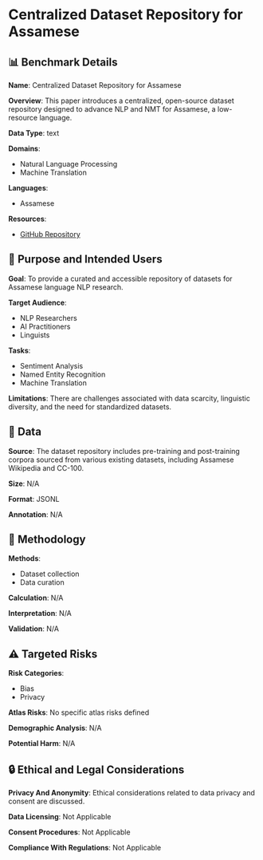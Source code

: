 # Centralized Dataset Repository for Assamese

## 📊 Benchmark Details

**Name**: Centralized Dataset Repository for Assamese

**Overview**: This paper introduces a centralized, open-source dataset repository designed to advance NLP and NMT for Assamese, a low-resource language.

**Data Type**: text

**Domains**:
- Natural Language Processing
- Machine Translation

**Languages**:
- Assamese

**Resources**:
- [GitHub Repository](https://github.com/indian-nlp/assamese-dataset)

## 🎯 Purpose and Intended Users

**Goal**: To provide a curated and accessible repository of datasets for Assamese language NLP research.

**Target Audience**:
- NLP Researchers
- AI Practitioners
- Linguists

**Tasks**:
- Sentiment Analysis
- Named Entity Recognition
- Machine Translation

**Limitations**: There are challenges associated with data scarcity, linguistic diversity, and the need for standardized datasets.

## 💾 Data

**Source**: The dataset repository includes pre-training and post-training corpora sourced from various existing datasets, including Assamese Wikipedia and CC-100.

**Size**: N/A

**Format**: JSONL

**Annotation**: N/A

## 🔬 Methodology

**Methods**:
- Dataset collection
- Data curation

**Calculation**: N/A

**Interpretation**: N/A

**Validation**: N/A

## ⚠️ Targeted Risks

**Risk Categories**:
- Bias
- Privacy

**Atlas Risks**:
No specific atlas risks defined

**Demographic Analysis**: N/A

**Potential Harm**: N/A

## 🔒 Ethical and Legal Considerations

**Privacy And Anonymity**: Ethical considerations related to data privacy and consent are discussed.

**Data Licensing**: Not Applicable

**Consent Procedures**: Not Applicable

**Compliance With Regulations**: Not Applicable
